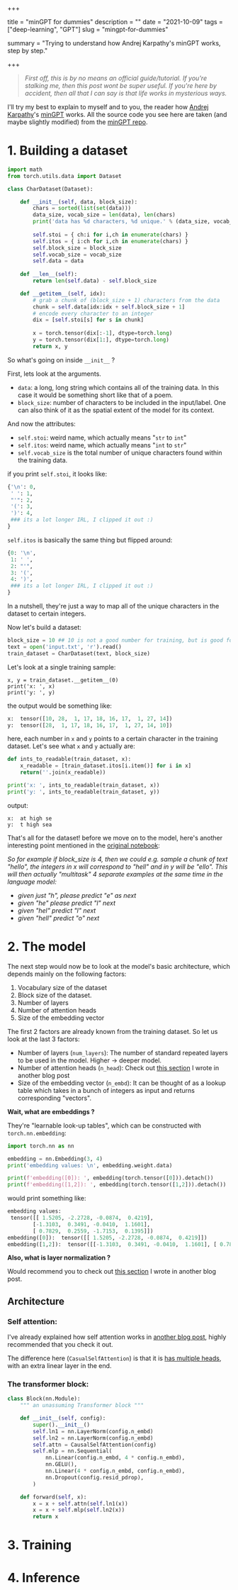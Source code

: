 +++


title = "minGPT for dummies"
description = ""
date = "2021-10-09"
tags = ["deep-learning", "GPT"]
slug = "mingpt-for-dummies"

summary = "Trying to understand how Andrej Karpathy's minGPT works, step by step."

+++

> *First off, this is by no means an official guide/tutorial. If you're stalking me, then this post wont be super useful. If you're here by accident, then all that I can say is that life works in mysterious ways.*

I'll try my best to explain to myself and to you, the reader how [Andrej Karpathy](https://github.com/karpathy)'s [minGPT](https://github.com/karpathy/minGPT) works. All the source code you see here are taken (and maybe slightly modified) from the [minGPT repo](https://github.com/karpathy/minGPT).

# 1. Building a dataset 

```python
import math
from torch.utils.data import Dataset

class CharDataset(Dataset):

    def __init__(self, data, block_size):
        chars = sorted(list(set(data)))
        data_size, vocab_size = len(data), len(chars)
        print('data has %d characters, %d unique.' % (data_size, vocab_size))
        
        self.stoi = { ch:i for i,ch in enumerate(chars) }
        self.itos = { i:ch for i,ch in enumerate(chars) }
        self.block_size = block_size
        self.vocab_size = vocab_size
        self.data = data
    
    def __len__(self):
        return len(self.data) - self.block_size

    def __getitem__(self, idx):
        # grab a chunk of (block_size + 1) characters from the data
        chunk = self.data[idx:idx + self.block_size + 1]
        # encode every character to an integer
        dix = [self.stoi[s] for s in chunk]
    
        x = torch.tensor(dix[:-1], dtype=torch.long)
        y = torch.tensor(dix[1:], dtype=torch.long)
        return x, y
```

So what's going on inside `__init__` ? 

First, lets look at the arguments.

* `data`: a long, long string which contains all of the training data. In this case it would be something short like that of a poem. 
* `block_size`: number of characters to be included in the input/label. One can also think of it as the spatial extent of the model for its context.

And now the attributes: 


* `self.stoi`: weird name, which actually means "`str` to `int`"
* `self.itos`: weird name, which actually means "`int` to `str`"
* `self.vocab_size` is the total number of unique characters found within the training data. 

if you print `self.stoi`, it looks like: 

```python
{'\n': 0,
 ' ': 1,
 "'": 2,
 '(': 3,
 ')': 4,
 ### its a lot longer IRL, I clipped it out :)
}
```

`self.itos` is basically the same thing but flipped around: 

```python
{0: '\n',
 1: ' ',
 2: "'",
 3: '(',
 4: ')',
 ### its a lot longer IRL, I clipped it out :)
}
```

In a nutshell, they're just a way to map all of the unique characters in the dataset to certain integers. 


Now let's build a dataset: 

```python
block_size = 10 ## 10 is not a good number for training, but is good for intuition 
text = open('input.txt', 'r').read() 
train_dataset = CharDataset(text, block_size) 
```

Let's look at a single training sample:

```python3
x, y = train_dataset.__getitem__(0)
print('x: ', x)
print('y: ', y)
```

the output would be something like: 

```python
x:  tensor([10, 28,  1, 17, 18, 16, 17,  1, 27, 14])
y:  tensor([28,  1, 17, 18, 16, 17,  1, 27, 14, 10])
```

here, each number in `x` and `y` points to a certain character in the training dataset. Let's see what `x` and `y` actually are: 

```python
def ints_to_readable(train_dataset, x):
    x_readable = [train_dataset.itos[i.item()] for i in x]
    return(''.join(x_readable))

print('x: ', ints_to_readable(train_dataset, x))
print('y: ', ints_to_readable(train_dataset, y))
```

output: 
```
x:  at high se
y:  t high sea
```

That's all for the dataset! before we move on to the model, here's another interesting point mentioned in the [original notebook](https://github.com/karpathy/minGPT/blob/master/play_char.ipynb):

*So for example if block_size is 4, then we could e.g. sample a chunk of text "hello", the integers in x will correspond to "hell" and in y will be "ello". This will then actually "multitask" 4 separate examples at the same time in the language model:*

- *given just "h", please predict "e" as next*
- *given "he" please predict "l" next*
- *given "hel" predict "l" next*
- *given "hell" predict "o" next*


# 2. The model

The next step would now be to look at the model's basic architecture, which depends mainly on the following factors: 

1. Vocabulary size of the dataset 
2. Block size of the dataset.
3. Number of layers 
4. Number of attention heads
5. Size of the embedding vector

The first 2 factors are already known from the training dataset. So let us look at the last 3 factors:

* Number of layers (`num_layers`): The number of standard repeated layers to be used in the model. Higher -> deeper model. 
* Number of attention heads (`n_head`): Check out [this section](https://mayukhdeb.github.io/blog/post/transformers-toolbox/#multi-head-attention) I wrote in another blog post
* Size of the embedding vector (`n_embd`): It can be thought of as a lookup table which takes in a bunch of integers as input and returns corresponding "vectors". 

**Wait, what are embeddings ?**

They're "learnable look-up tables", which can be constructed with `torch.nn.embedding`: 

```python
import torch.nn as nn

embedding = nn.Embedding(3, 4)
print('embedding values: \n', embedding.weight.data)

print(f'embedding([0]): ', embedding(torch.tensor([0])).detach())
print(f'embedding([1,2]): ', embedding(torch.tensor([1,2])).detach())
```

would print something like: 
```python
embedding values: 
 tensor([[ 1.5205, -2.2728, -0.0874,  0.4219],
        [-1.3103,  0.3491, -0.0410,  1.1601],
        [ 0.7829,  0.2559, -1.7153,  0.1395]])
embedding([0]):  tensor([[ 1.5205, -2.2728, -0.0874,  0.4219]])
embedding([1,2]):  tensor([[-1.3103,  0.3491, -0.0410,  1.1601], [ 0.7829,  0.2559, -1.7153,  0.1395]])
```

**Also, what is layer normalization ?**

Would recommend you to check out [this section](https://mayukhdeb.github.io/blog/post/transformers-toolbox/#layer-normalization) I wrote in another blog post.

## Architecture 

### Self attention:

I've already explained how self attention works in [another blog post](https://mayukhdeb.github.io/blog/post/what-on-earth-is-attention/), highly recommended that you check it out. 

The difference here (`CasualSelfAttention`) is that it is [has multiple heads](https://mayukhdeb.github.io/blog/post/transformers-toolbox/#multi-head-attention), with an extra linear layer in the end. 


### The transformer block: 

```python
class Block(nn.Module):
    """ an unassuming Transformer block """

    def __init__(self, config):
        super().__init__()
        self.ln1 = nn.LayerNorm(config.n_embd)
        self.ln2 = nn.LayerNorm(config.n_embd)
        self.attn = CausalSelfAttention(config)
        self.mlp = nn.Sequential(
            nn.Linear(config.n_embd, 4 * config.n_embd),
            nn.GELU(),
            nn.Linear(4 * config.n_embd, config.n_embd),
            nn.Dropout(config.resid_pdrop),
        )

    def forward(self, x):
        x = x + self.attn(self.ln1(x))
        x = x + self.mlp(self.ln2(x))
        return x
```

# 3. Training

# 4. Inference